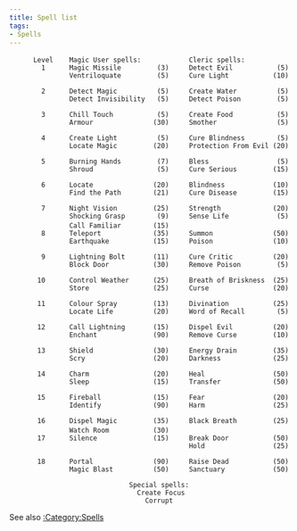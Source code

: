```yaml
---
title: Spell list
tags:
- Spells
---
```


`      Level    Magic User spells:            Cleric spells:`
`      `
`        1      Magic Missile         (3)     Detect Evil           (5)`
`               Ventriloquate         (5)     Cure Light           (10)`
`      `
`        2      Detect Magic          (5)     Create Water          (5)`
`               Detect Invisibility   (5)     Detect Poison         (5)`
`      `
`        3      Chill Touch           (5)     Create Food           (5)`
`               Armour               (30)     Smother               (5)`
`      `
`        4      Create Light          (5)     Cure Blindness        (5)`
`               Locate Magic         (20)     Protection From Evil (20)`
`      `
`        5      Burning Hands         (7)     Bless                 (5)`
`               Shroud                (5)     Cure Serious         (15)`
`      `
`        6      Locate               (20)     Blindness            (10)`
`               Find the Path        (21)     Cure Disease         (15)`
`      `
`        7      Night Vision         (25)     Strength             (20)`
`               Shocking Grasp        (9)     Sense Life            (5)`
`               Call Familiar        (15)`
`      `
`        8      Teleport             (35)     Summon               (50)`
`               Earthquake           (15)     Poison               (10)`
`      `
`        9      Lightning Bolt       (11)     Cure Critic          (20)`
`               Block Door           (30)     Remove Poison         (5)`
`      `
`       10      Control Weather      (25)     Breath of Briskness  (25)`
`               Store                (25)     Curse                (20)`
`      `
`       11      Colour Spray         (13)     Divination           (25)`
`               Locate Life          (20)     Word of Recall        (5)`
`      `
`       12      Call Lightning       (15)     Dispel Evil          (20)`
`               Enchant              (90)     Remove Curse         (10)`
`      `
`       13      Shield               (30)     Energy Drain         (35)`
`               Scry                 (20)     Darkness             (25)`
`      `
`       14      Charm                (20)     Heal                 (50)`
`               Sleep                (15)     Transfer             (50)`
`      `
`       15      Fireball             (15)     Fear                 (20)`
`               Identify             (90)     Harm                 (25)`
`      `
`       16      Dispel Magic         (35)     Black Breath         (25)`
`               Watch Room           (30)`
`      `
`       17      Silence              (15)     Break Door           (50)`
`                                             Hold                 (25)`
`      `
`       18      Portal               (90)     Raise Dead           (50)`
`               Magic Blast          (50)     Sanctuary            (50)`

`                              Special spells:`
`                                Create Focus`
`                                  Corrupt`

See also [:Category:Spells](:Category:Spells "wikilink")
